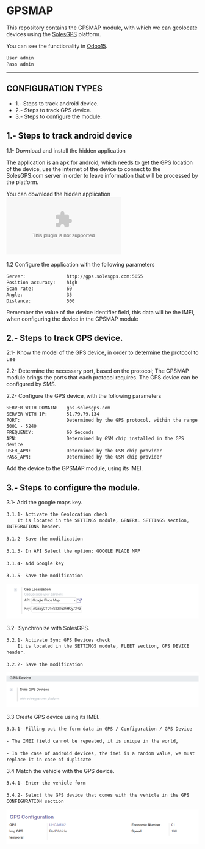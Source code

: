 # GPSMAP

This repository contains the GPSMAP module, with which we can geolocate devices using the [SolesGPS](http://solesgps.com) platform.

You can see the functionality in [Odoo15](http://odoo15.solesgps.com:8115).

    User admin
    Pass admin

------------------

## CONFIGURATION TYPES

- 1.- Steps to track android device.
- 2.- Steps to track GPS device.
- 3.- Steps to configure the module.


## 1.- Steps to track android device #####    

1.1- Download and install the hidden application

The application is an apk for android, which needs to get the GPS location of the device, use the internet of the device to connect to the SolesGPS.com server in order to leave information that will be processed by the platform.
    
You can download the hidden application ![App hidden](static/app/app-hidden-release.zip?raw=true "App hidden")
    
1.2 Configure the application with the following parameters

    Server:               http://gps.solesgps.com:5055
    Position accuracy:    high
    Scan rate:            60
    Angle:                35
    Distance:             500
    
Remember the value of the device identifier field, this data will be the IMEI, when configuring the device in the GPSMAP module
    
## 2.- Steps to track GPS device. 

2.1- Know the model of the GPS device, in order to determine the protocol to use

2.2- Determine the necessary port, based on the protocol; The GPSMAP module brings the ports that each protocol requires.
    The GPS device can be configured by SMS.

2.2- Configure the GPS device, with the following parameters

    SERVER WITH DOMAIN:   gps.solesgps.com
    SERVER WITH IP:       51.79.79.134
    PORT:                 Determined by the GPS protocol, within the range 5001 - 5240
    FREQUENCY:            60 Seconds
    APN:                  Determined by GSM chip installed in the GPS device
    USER_APN:             Determined by the GSM chip provider
    PASS_APN:             Determined by the GSM chip provider
        
Add the device to the GPSMAP module, using its IMEI.
    

## 3.- Steps to configure the module.
    
3.1- Add the google maps key.

    3.1.1- Activate the Geolocation check
        It is located in the SETTINGS module, GENERAL SETTINGS section, INTEGRATIONS header.

    3.1.2- Save the modification

    3.1.3- In API Select the option: GOOGLE PLACE MAP

    3.1.4- Add Google key

    3.1.5- Save the modification

![Add key google maps](static/description/settings_geolocation.png "Add key google maps")
        
3.2- Synchronize with SolesGPS.

    3.2.1- Activate Sync GPS Devices check
        It is located in the SETTINGS module, FLEET section, GPS DEVICE header.

    3.2.2- Save the modification

![Add key google maps](static/description/setting_sync.png "Add key google maps")


3.3 Create GPS device using its IMEI.

    3.3.1- Filling out the form data in GPS / Configuration / GPS Device

    - The IMEI field cannot be repeated, it is unique in the world,

    - In the case of android devices, the imei is a random value, we must replace it in case of duplicate
        

3.4 Match the vehicle with the GPS device.
    
    3.4.1- Enter the vehicle form

    3.4.2- Select the GPS device that comes with the vehicle in the GPS CONFIGURATION section

![Add key google maps](static/description/fleet_gps.png "Add key google maps")    